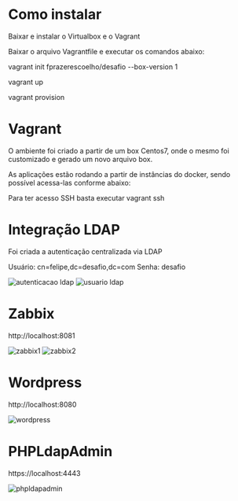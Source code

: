 # Como instalar

Baixar e instalar o Virtualbox e o Vagrant

Baixar o arquivo Vagrantfile e executar os comandos abaixo:

vagrant init fprazerescoelho/desafio --box-version 1

vagrant up

vagrant provision

# Vagrant

O ambiente foi criado a partir de um box Centos7, onde o mesmo foi customizado e gerado um novo arquivo box.

As aplicações estão rodando a partir de instâncias do docker, sendo possível acessa-las conforme abaixo:

Para ter acesso SSH basta executar vagrant ssh

# Integração LDAP

Foi criada a autenticação centralizada via LDAP

Usuário: cn=felipe,dc=desafio,dc=com
Senha: desafio

![autenticacao ldap](https://user-images.githubusercontent.com/56374525/66972599-76fd7600-f06b-11e9-9130-7f97a25c0ec1.PNG)
![usuario ldap](https://user-images.githubusercontent.com/56374525/66972627-8977af80-f06b-11e9-8ee2-60a2116b2429.PNG)

# Zabbix

http://localhost:8081

![zabbix1](https://user-images.githubusercontent.com/56374525/66694619-cae31600-ec8b-11e9-81e2-4d3ee76c6014.PNG)
![zabbix2](https://user-images.githubusercontent.com/56374525/66694620-ccacd980-ec8b-11e9-86f0-59bc0951cdd3.PNG)

# Wordpress

http://localhost:8080

![wordpress](https://user-images.githubusercontent.com/56374525/66694611-a850fd00-ec8b-11e9-99e2-08b6c0773d44.PNG)

# PHPLdapAdmin

https://localhost:4443

![phpldapadmin](https://user-images.githubusercontent.com/56374525/66694621-cf0f3380-ec8b-11e9-82de-d60a18a47bd5.PNG)
